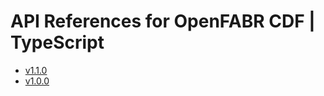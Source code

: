 # API References for OpenFABR CDF | TypeScript

- [v1.1.0](./1.1.0/modules.md)
- [v1.0.0](./1.0.0/modules.md)
